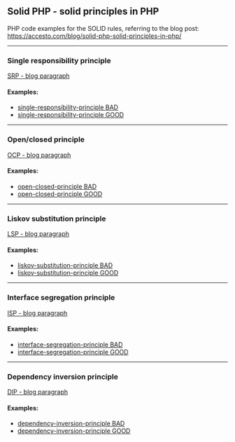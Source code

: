 ## Solid PHP - solid principles in PHP

PHP code examples for the SOLID rules, referring to the blog post: https://accesto.com/blog/solid-php-solid-principles-in-php/

<hr />

### Single responsibility principle 

[SRP - blog paragraph](https://accesto.com/blog/solid-php-solid-principles-in-php#SingleResponsibilityPrinciple)

#### Examples:
- [single-responsibility-principle BAD](https://github.com/accesto/solid-php/blob/master/single-responsibility-principle/single-responsibility-principle-bad.php)
- [single-responsibility-principle GOOD](https://github.com/accesto/solid-php/blob/master/single-responsibility-principle/single-responsibility-principle-good.php)

<hr />

### Open/closed principle

[OCP - blog paragraph](https://accesto.com/blog/solid-php-solid-principles-in-php#OpenClosedPrinciple)

#### Examples:
- [open-closed-principle BAD](https://github.com/accesto/solid-php/blob/master/open-closed-principle/open-closed-principle-bad.php)
- [open-closed-principle GOOD](https://github.com/accesto/solid-php/blob/master/open-closed-principle/open-closed-principle-good.php)

<hr />

### Liskov substitution principle

[LSP - blog paragraph](https://accesto.com/blog/solid-php-solid-principles-in-php#LiskovSubstitutionPrinciple)

#### Examples:
- [liskov-substitution-principle BAD](https://github.com/accesto/solid-php/blob/master/liskov-substitution-principle/liskov-substitution-principle-bad.php)
- [liskov-substitution-principle GOOD](https://github.com/accesto/solid-php/blob/master/liskov-substitution-principle/liskov-substitution-principle-good.php)

<hr />

### Interface segregation principle

[ISP - blog paragraph](https://accesto.com/blog/solid-php-solid-principles-in-php#InterfaceSegregationPrinciple)

#### Examples:
- [interface-segregation-principle BAD](https://github.com/accesto/solid-php/blob/master/interface-segregation-principle/interface-segregation-principle-bad.php)
- [interface-segregation-principle GOOD](https://github.com/accesto/solid-php/blob/master/interface-segregation-principle/interface-segregation-principle-good.php)

<hr />

### Dependency inversion principle

[DIP - blog paragraph](https://accesto.com/blog/solid-php-solid-principles-in-php#DependencyInversionPrinciple)

#### Examples:
- [dependency-inversion-principle BAD](https://github.com/accesto/solid-php/blob/master/dependency-inversion-principle/dependency-inversion-principle-bad.php)
- [dependency-inversion-principle GOOD](https://github.com/accesto/solid-php/blob/master/dependency-inversion-principle/dependency-inversion-principle-good.php)
